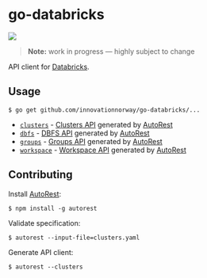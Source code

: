 # go-databricks

![](https://github.com/innovationnorway/go-databricks/workflows/build-test/badge.svg)

> **Note:** work in progress — highly subject to change

API client for [Databricks](https://databricks.com/).

## Usage

```
$ go get github.com/innovationnorway/go-databricks/...
```

- [`clusters`](clusters/) - [Clusters API](https://docs.databricks.com/dev-tools/api/latest/clusters.html) generated by [AutoRest](https://github.com/Azure/autorest)
- [`dbfs`](dbfs/) - [DBFS API](https://docs.databricks.com/dev-tools/api/latest/dbfs.html) generated by [AutoRest](https://github.com/Azure/autorest)
- [`groups`](groups/) - [Groups API](https://docs.databricks.com/dev-tools/api/latest/groups.html) generated by [AutoRest](https://github.com/Azure/autorest)
- [`workspace`](workspace/) - [Workspace API](https://docs.databricks.com/dev-tools/api/latest/workspace.html) generated by [AutoRest](https://github.com/Azure/autorest)

## Contributing

Install [AutoRest](https://github.com/Azure/autorest):

```
$ npm install -g autorest
```

Validate specification:

```
$ autorest --input-file=clusters.yaml
```

Generate API client:

```
$ autorest --clusters
```
